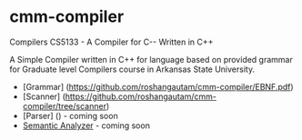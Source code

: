 # cmm-compiler
Compilers CS5133 - A Compiler for C-- Written in C++

A Simple Compiler written in C++ for language based on provided grammar for Graduate level Compilers course in Arkansas State University.

- [Grammar] (https://github.com/roshangautam/cmm-compiler/EBNF.pdf)
- [Scanner] (https://github.com/roshangautam/cmm-compiler/tree/scanner)
- [Parser] () - coming soon
- [Semantic Analyzer]() - coming soon